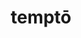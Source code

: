 ---
title: temptō
meaning: to try
ch: nine
pos: verb
inf: temptāre
secondppstem: tempt
infend: āre
conjugation: first
derivative: temptation
mt: yes
mt8thru10: yes
f3: yes
f: yes
---